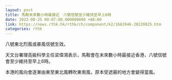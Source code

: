 ```yaml
---
layout: post
title: 馬鞍未來數小時最接近　八號信號至少維持至早上6時
date: 2022-08-25 00:07:08.000000000 +08:00
link: https://news.rthk.hk/rthk/ch/component/k2/1663946-20220825.htm
categories: rthk
---
```


八號東北烈風或暴風信號生效。

天文台署理高級科學主任梁偉鴻表示，馬鞍會在未來數小時最接近香港，八號信號會至少維持至早上6時。

本港的風向會逐漸由東至東北風轉吹東南風，原本受遮蔽的地方會變得當風。
